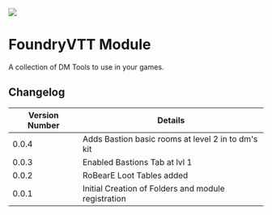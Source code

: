 ![](https://img.shields.io/badge/Foundry-v12-informational)


# FoundryVTT Module

A collection of DM Tools to use in your games.

## Changelog

| Version Number     | Details                                                |
|--------------------|--------------------------------------------------------|
|0.0.4               | Adds Bastion basic rooms at level 2 in to dm's kit     |
|0.0.3               | Enabled Bastions Tab at lvl 1                          |
|0.0.2               | RoBearE Loot Tables added                              |
|0.0.1               | Initial Creation of Folders and module registration    |
